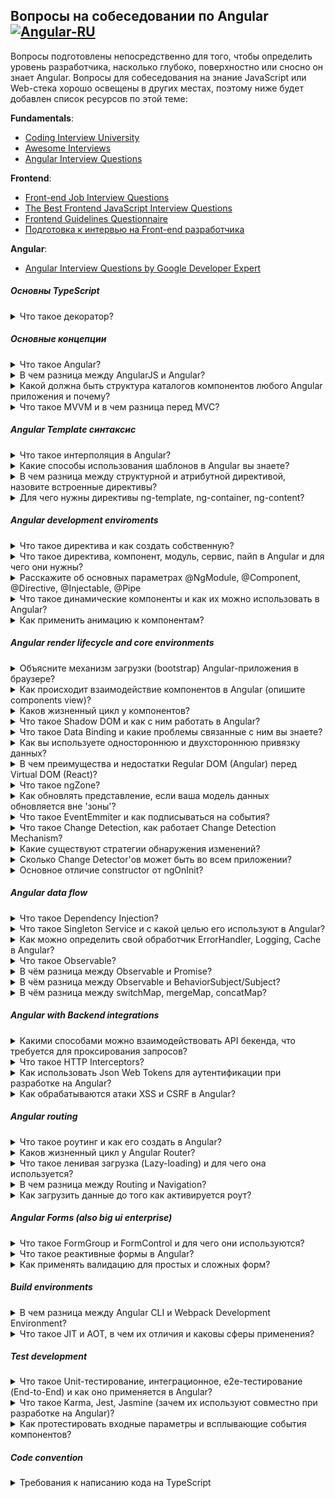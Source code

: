 ## Вопросы на собеседовании по Angular  [![Angular-RU](https://img.shields.io/badge/Telegram_chat:-Angular_RU-216bc1.svg?style=flat)](https://t.me/angular_ru)

Вопросы подготовлены непосредственно для того, чтобы определить уровень разработчика, насколько глубоко, поверхностно или сносно он знает Angular. Вопросы для собеседования на знание JavaScript или Web-стека хорошо освещены в других местах, поэтому ниже будет добавлен список ресурсов по этой теме:

**Fundamentals**:

- [Coding Interview University](https://github.com/jwasham/coding-interview-university)
- [Awesome Interviews](https://github.com/alex/what-happens-when)
- [Angular Interview Questions](https://github.com/sudheerj/angular-interview-questions)

**Frontend**: 

- [Front-end Job Interview Questions](https://github.com/h5bp/Front-end-Developer-Interview-Questions)
- [The Best Frontend JavaScript Interview Questions](https://performancejs.com/post/hde6d32/The-Best-Frontend-JavaScript-Interview-Questions-(Written-by-a-Frontend-Engineer))
- [Frontend Guidelines Questionnaire](https://github.com/bradfrost/frontend-guidelines-questionnaire)
- [Подготовка к интервью на Front-end разработчика](https://proglib.io/p/frontend-interview/)

**Angular**:

- [Angular Interview Questions by Google Developer Expert](https://github.com/Yonet/Angular-Interview-Questions)

##### Основны TypeScript

<details>
<summary>Что такое декоратор?</summary>
  <div><br>
  Декоратор - способ добавления метаданных к объявлению класса. Это специальный вид объявления, который может быть присоединен к объявлению класса, методу, методу доступа, свойству или параметру. <br>
  <br>Декораторы используют форму @expression, где expression - функция, которая будет вызываться во время выполнения с информацией о декорированном объявлении.<br>
  <br>Чтобы написать собственный декоратор, нам нужно сделать его factory и определить тип:
  <ul>
    <li>ClassDecorator</li>
    <li>PropertyDecorator</li>
    <li>MethodDecorator</li>
    <li>ParameterDecorator</li>
  </ul>
    
  <b>Декоратор класса</b>
  <div>
  Вызывается перед объявлением класса, применяется к конструктору класса и может использоваться для наблюдения, изменения или замены определения класса. Expression декоратора класса будет вызываться как функция во время выполнения, при этом конструктор декорированного класса является единственным аргументом. Если класс декоратора возвращает значение, он заменит объявление класса вернувшимся значением. <br>

  ```typescript
    export function logClass(target: Function) {
        // Сохранение ссылки на оригинальный конструктор
        const original = target;
    
        // Функция генерирует экземпляры класса
        function construct(constructor, args) {
            const c: any = function () {
                return constructor.apply(this, args);
            }
            c.prototype = constructor.prototype;
            return new c();
        }
    
        // Определение поведения нового конструктора
        const f: any = function (...args) {
            console.log(`New: ${original['name']} is created`);
            //New: Employee создан
            return construct(original, args);
        }
    
        // Копирование прототипа, чтобы оператор intanceof работал
        f.prototype = original.prototype;
    
        // Возвращает новый конструктор, переписывающий оригинальный
        return f;
    }

    @logClass
    class Employee {
    
    }

    let emp = new Employee();
    console.log('emp instanceof Employee');
    //emp instanceof Employee
    console.log(emp instanceof Employee);
    //true
  ```
  </div>
  
  <br><b>Декоратор свойства</b>
  <div>
Объявляется непосредственно перед объявлением метода. Будет вызываться как функция во время выполнения со следующими двумя аргументами:
  <ul>
    <li>target - прототип текущего объекта, т.е. если Employee является объектом, Employee.prototype</li>
    <li>propertyKey - название свойства</li>
  </ul>

  ```typescript
    function logParameter(target: Object, propertyName: string) {
    
        // Значение свойства
        let _val = this[propertyName];
    
        // Геттер свойства
        const getter = () => {
            console.log(`Get: ${propertyName} => ${_val}`);
            return _val;
        };
    
        // Сеттер свойства
        const setter = newVal => {
            console.log(`Set: ${propertyName} => ${newVal}`);
            _val = newVal;
        };
    
        // Удаление свойства
        if (delete this[propertyName]) {
    
            // Создает новое свойство с геттером и сеттером
            Object.defineProperty(target, propertyName, {
                get: getter,
                set: setter,
                enumerable: true,
                configurable: true
            });
        }
    }
    
    class Employee {
    
        @logParameter
        name: string;
    }
    
    const emp = new Employee();
    emp.name = 'Mohan Ram';
    console.log(emp.name);
    // Set: name => Mohan Ram
    // Get: name => Mohan Ram
    // Mohan Ram
  ```
  </div>
  <br><b>Декоратор метода</b>
  <div>
Объявляется непосредственно перед объявлением метода. Будет вызываться как функция во время выполнения со следующими двумя аргументами:
  <ul>
    <li>target - прототип текущего объекта, т.е. если Employee является объектом, Employee.prototype</li>
    <li>propertyName - название свойства</li>
    <li>descriptor - дескриптор свойства метода т.е. - Object.getOwnPropertyDescriptor (Employee.prototype, propertyName)</li>
  </ul>
 
   ```typescript
    export function logMethod(
        target: Object,
        propertyName: string,
        propertyDesciptor: PropertyDescriptor): PropertyDescriptor {
        const method = propertyDesciptor.value;
    
        propertyDesciptor.value = function (...args: any[]) {
    
            // Конвертация списка аргументов greet в строку
            const params = args.map(a => JSON.stringify(a)).join();
    
            // Вызов greet() и получение вернувшегося значения
            const result = method.apply(this, args);
    
            // Конвертация результата в строку
            const r = JSON.stringify(result);
    
            // Отображение в консоли деталей вызова
            console.log(`Call: ${propertyName}(${params}) => ${r}`);
    
            // Возвращение результата вызова
            return result;
        }
        return propertyDesciptor;
    }
    
    class Employee {
    
        constructor(
            private firstName: string,
            private lastName: string
        ) {
        }
    
        @logMethod
        greet(message: string): string {
            return `${this.firstName} ${this.lastName} says: ${message}`;
        }
    
    }
    
    const emp = new Employee('Mohan Ram', 'Ratnakumar');
    emp.greet('hello');
    //Call: greet("hello") => "Mohan Ram Ratnakumar says: hello"
   ```
   </div>
   
   <br><b>Декоратор параметра</b>
  <div>
Объявляется непосредственно перед объявлением метода. Будет вызываться как функция во время выполнения со следующими двумя аргументами:
  <ul>
    <li>target - прототип текущего объекта, т.е. если Employee является объектом, Employee.prototype</li>
    <li>propertyKey - название свойства</li>
    <li>index - индекс параметра в массиве аргументов</li>
  </ul>
   
   ```typescript
    function logParameter(target: Object, propertyName: string, index: number) {
    
        // Генерация метаданных для соответствующего метода
        // для сохранения позиции декорированных параметров
        const metadataKey = `log_${propertyName}_parameters`;
        
        if (Array.isArray(target[metadataKey])) {
            target[metadataKey].push(index);
        }   
        else {
            target[metadataKey] = [index];
        }
    }
    
    class Employee {
        greet(@logParameter message: string): void {
            console.log(`hello ${message}`);
        }
    }
    const emp = new Employee();
    emp.greet('world');
 ```
 </div>
   
</details>




##### Основные концепции

<details>
<summary>Что такое Angular?</summary>
<div><br>
<img src="https://d2eip9sf3oo6c2.cloudfront.net/series/square_covers/000/000/033/thumb/egghead-angular-material-course-sq.png" align="left"><p><b>Angular</b>&nbsp;&mdash; это платформа для разработки мобильных и&nbsp;десктопных веб-приложений. Наши приложения теперь представляют из&nbsp;себя &laquo;толстый клиент&raquo;, где управление отображением и&nbsp;часть логики перенесены на&nbsp;сторону браузера. Так сервер уделяет больше времени доставке данных, плюс пропадает необходимость в&nbsp;постоянной перерисовке. С&nbsp;Angular мы&nbsp;описываем структуру приложения декларативно, а&nbsp;с&nbsp;TypeScript начинаем допускать меньше ошибок, благодаря статической типизации. В&nbsp;Angular присутствует огромное количество возможностей из&nbsp;коробки. Это может быть одновременно и&nbsp;хорошо и&nbsp;плохо, в&nbsp;зависимости от&nbsp;того, что вам необходимо.</p><hr>
  
<b>Какие плюсы можно выделить</b>:
<ul>
  <li>Поддержка Google, Microsoft</li>
  <li>Инструменты разработчика (CLI)</li>
  <li>Typescript из коробки</li>
  <li>Реактивное программирование с RxJS</li>
  <li>Единственный фреймворк с Dependency Injection из коробки</li>
  <li>Шаблоны, основанные на расширении HTML</li>
  <li>Кроссбраузерный Shadow DOM из коробки (либо его эмуляция) </li>
  <li>Кроссбраузерная поддержка HTTP, WebSockets, Service Workers</li>
  <li>Не нужно ничего дополнительно настраивать. Больше никаких оберток. jQuery плагины и D3 можно использовать на прямую</li>
  <li>Более современный фреймворк, чем AngularJS (на уровне React, Vue)</li>
  <li>Большое комьюнити</li>
</ul>

<b>Минусы</b>:

<ul>
  <li>Выше порог вхождения из-за Observable (RxJS) и Dependency Injeciton</li>
  <li>Чтобы все работало хорошо и быстро нужно тратить время на дополнительные оптимизации 
    (он не супер быстрый, по умолчанию, но быстрее AngularJS во много раз)</li>
  <li>Если вы планируете разрабатывать большое enterprise-приложение, то в этом случае, у вас нет архитектуры из коробки - нужно добавлять Mobx, Redux, MVVM, CQRS/CQS или другой state-менеджер, чтобы потом не сломать себе мозг</li>
  <li>Angular-Univesal имеет много подводных камней</li>
  <li>Динамическое создание компонентов оказывается нетривиальной задачей</li>
</ul>

</div>
</details>

<details>
<summary>В чем разница между AngularJS и Angular?</summary>
<div>
  
<br><b>AngularJS</b> является фреймворком, который может помочь вам в разработке Single Page Application. Он появился в 2009 году и с годами выяснилось, что имел много проблем. <b>Angular</b> (Angular 2+) же в свою очередь направлен на тоже самое, но дает больше преимуществ по сравнению с AngularJS 1.x, включая лучшую производительность, ленивую загрузку, более простой API, более легкую отладку.

<b>Что появилось в Angular</b>: <br>

<ul>
  <li>Angular ориентирован на мобильные платформы и имеет лучшую производительность</li>  
  <li>Angular имеет встроенные сервисы для поддержки интернационализации</li>
  <li>AngularJS проще настроить, чем Angular</li>
  <li>AngularJS использует контроллеры и $scope</li>
  <li>Angular имеет много способов определения локальных переменных</li>
  <li>В Angular новый синтаксис структурных директив (camelCase)</li>
  <li>Angular работает напрямую с свойства и собитиями DOM элементов</li>
  <li>Одностороннее связывание данных через [property]</li>
  <li>Двустороннее связывание данных через [(property)]</li>
  <li>Новый механизм DI, роутинга, запуска приложения</li>
</ul>

<b>Основные преимущества Angular</b>: <br>

<ul>
  <li>Обратная совместимость Angular 2, 4, 5, ..</li>
  <li>TypeScript с улучшенной проверкой типов</li>
  <li>Встроенный компилятор с режимами JIT и AOT (+ cокращение кода)</li>
  <li>Встроенные анимации</li>
</ul>

</div>
</details>

<details>
<summary>Какой должна быть структура каталогов компонентов любого Angular приложения и почему?</summary>
<div>
  in progress..
</div>
</details>


<details>
<summary>Что такое MVVM и в чем разница перед MVC?</summary>
<div>
  <br> <b>MVVM</b> - шаблон проектирования архитектуры приложения. Состоит из 3 ключевых блоков: Model, View, ViewModel.
  <br>Отличие от MVС заключаются в: <br> <br>
  
  <li>View реагирует на действия пользователя и передает их во View Model через Data Binding.</li>
  <li>View Model, в отличие от контроллера в MVC, имеет особый механизм, автоматизирущий связь между View и связанными свойствами в ViewModel.</li>
  
  <br>Привязка данных между View и ViewModel может быть односторонней или двусторонней (one-way, two-way data-binding).
</div>
</details>


##### Angular Template синтаксис

<details>
<summary>Что такое интерполяция в Angular?</summary>
<div><br>
  
Разметка интерполяции с внедренными выражениями используется в Angular для присвоение данных текстовым нодам и значения аттрибутов. Например:
  
  ```html
    <a href="img/{{username}}.jpg">Hello {{username}}!</a>
  ```
  
<br>
</div>

</details>


<details>
<summary>Какие способы использования шаблонов в Angular вы знаете?</summary>
<div>
  in progress..
</div>
</details>

<details>
<summary>В чем разница между структурной и атрибутной директивой, назовите встроенные директивы?</summary>
<div>
  <br><li>Структурные директивы влияют на DOM и могут добавлять/удалять элементы  <br> (ng-template, NgIf, NgFor, NgSwitch, etc) </li>
  <li>Атрибутные директивы меняют внешний вид или поведение элементов, компонентов или других директив  <br> (NgStyle, NgClass, etc).</li>
</div>
</details>


<details>
<summary>Для чего нужны директивы ng-template, ng-container, ng-content?</summary>
<div>
  <h4>1. ng-template</h4>
  
  `<template>` — это механизм для отложенного рендера клиентского контента, который не отображается во время загрузки, но может быть инициализирован при помощи JavaScript. <br><br>
  Template можно представить себе как фрагмент контента, сохранённый для последующего использования в документе. Хотя парсер и обрабатывает содержимое элемента `template` во время загрузки страницы, он делает это только чтобы убедиться в валидности содержимого; само содержимое при этом не отображается. <br><br>
  
  `<ng-template>` - является имплементацией стандартного элемента template, данный элемент появился с четвертой версии Angular, это было сделано с точки зрения совместимости со встраиваемыми на страницу template элементами, которые могли попасть в шаблон ваших компонентов по тем или иным причинам. <br><br>

Пример:

```html
<div class="lessons-list" *ngIf="lessons else loading">
  ... 
</div>

<ng-template #loading>
    <div>Loading...</div>
</ng-template>
```

  <h4>2. ng-container</h4>
  
  `<ng-container>` - это логический контейнер, который может использоваться для группировки узлов, но не отображается в дереве DOM как узел (node).

  На самом деле структурные директивы (*ngIf, *ngFor, ..) являются синтаксическим сахаром для наших шаблонов. В реальности, данные шаблоны трансформируются в такие конструкции:
  
```html
<ng-template [ngIf]="lessons" [ngIfElse]="loading">
   <div class="lessons-list">
     ... 
   </div>
</div>

<ng-template #loading>
    <div>Loading...</div>
</ng-template>
```

Но что делать, если я хочу применить несколько структурных директив?
(спойлер: к сожалению, так нельзя сделать)

```html
<div class="lesson" *ngIf="lessons" *ngFor="let lesson of lessons">
  <div class="lesson-detail">
      {{lesson | json}}
  </div>
</div> 
```

```
Uncaught Error: Template parse errors:
Can't have multiple template bindings on one element. Use only one attribute 
named 'template' or prefixed with *
```

Но можно сделать так:

```html
<div *ngIf="lessons">
  <div class="lesson" *ngFor="let lesson of lessons">
    <div class="lesson-detail">
        {{lesson | json}}
    </div>
  </div> 
</div>
```

Однако, чтобы избежать необходимости создавать дополнительный div, мы можем вместо этого использовать директиву ng-container:

```html
<ng-container *ngIf="lessons">
    <div class="lesson" *ngFor="let lesson of lessons">
        <div class="lesson-detail">
            {{lesson | json}}
        </div>
    </div>
</ng-container>
```

Как мы видим, директива ng-container предоставляет нам элемент, в котором мы можем использовать структурную директиву, без необходимости создавать дополнительный элемент.

Еще пара примечательных примеров, если все же вы хотите использовать ng-template вместо ng-container, по определенным правилам вы не сможете использовать полную конструкцию структурных директив.

Вы можете писать либо так:

```html
<div class="mainwrap">
    <ng-container *ngIf="true">
        <h2>Title</h2>
        <div>Content</div>
    </ng-container>
</div>
```

Либо так:

```html
<div class="mainwrap">
    <ng-template [ngIf]="true">
        <h2>Title</h2>
        <div>Content</div>
    </ng-template>
</div>
```

На выходе, при рендеринге будет одно и тоже:

```html
<div class="mainwrap">
      <h2>Title</h2>
      <div>Content</div>
</div>
```

 <h4>3. ng-content</h4>
 
 `<ng-content>` - позволяет внедрять родительским компонентам html-код в дочерние компоненты.
 
Здесь на самом деле, немного сложнее уже чем с ng-template, ng-container. Так как ng-content решает задачу проецирования контента в ваши веб-компоненты. Веб-компоненты состоят из нескольких отдельных технологий. Вы можете думать о Веб-компонентах как о переиспользуемых виджетах пользовательского интерфейса, которые создаются с помощью открытых веб-технологий. Они являются частью браузера и поэтому не нуждаются во внешних библиотеках, таких как jQuery или Dojo. Существующий Веб-компонент может быть использован без написания кода, просто путем импорта выражения на HTML-страницу. Веб-компоненты используют новые или разрабатываемые стандартные возможности браузера.

Давайте представим ситуацию от обратного, нам нужно параметризировать наш компонент. Мы хотим сделать так, чтобы на вход в компонент мы могли передать какие-либо статичные данные. Это можно сделать несколькими способами. 

comment.component.ts:

```ts
@Component({
  selector: 'comment',
  template: `
    <h1>Комментарий: </h1>
    <p>{{data}}</p>
  `
})
export class CommentComponent {
  @Input() data: string = null;
}
```

app.component.html

```html
<div *ngFor="let message of comments">
  <comment [data]="message"></comment>
</div>
```

Но можно поступить и другим путем. <br>
comment.component.ts:

```ts
@Component({
  selector: 'comment',
  template: `
    <h1>Комментарий: </h1>
    <ng-content></ng-content>
  `
})
export class CommentComponent { 
}
```

app.component.html

```html
<div *ngFor="let message of comments">
  <comment>
    <p>{{message}}</p>
  </comment>
</div>
```

Конечно, эти примеры плохо демонстрируют подводные камни, свои плюсы и минусы. Но второй способ демонстрирует подход при работе, когда мы оперируем независимыми абстракциями и можем проецировать контент внутрь наших компонентов (подход веб-компонентов).

</div>
</details>

##### Angular development enviroments

<details>
<summary>Что такое директива и как создать собственную?</summary>
<div>
  Директивы бывают трех видов: компонент, структуные и атрибутные (см. выше). 

  <h4>Создание атрибутных директив:</h4>
  
```ts
@Directive({ 
   selector: '[appHighlight]' 
})
export class HighlightDirective { .. }
```

  <br>Декоратор определяет селектор атрибута [appHighlight], [] - указывают что это селектор атрибута. Angular найдет каждый элемент в шаблоне с этим атрибутом и применит к ним логику директивы.

```ts
@Directive({ 
  selector: '[appHighlight]' 
})
export class HighlightDirective {
  constructor(el: ElementRef) {
     el.nativeElement.style.backgroundColor = 'yellow';
  }
}
```
  
  <br>Необходимо указать в конструткторе ElementRef, чтобы через его свойство nativeElement иметь прямой доступ к DOM элементу, который должен быть изменен.
  <br>Теперь, используя @HostListener, можно добавить обработчики событий, взаимодействующие с декоратором.

```ts
@HostListener('mouseenter') 
public onMouseEnter(): void {
    this.highlight('yellow');
}

@HostListener('mouseleave') 
public onMouseLeave(): void {
   this.highlight(null);
}
    
private highlight(color: string): void {
   this.el.nativeElement.style.backgroundColor = color;
}
```

  <h4>Структурные директивы создаются так:</h4>

  Напишем UnlessDirective, которая будет противоположна NgIf. 
  <br>Необходимо использовать @Directive, и импортировать Input, TemplateRef, и ViewContainerRef. Они вам понадобятся при воздании любой структурной директивы. 

```ts
import { Directive, Input, TemplateRef, ViewContainerRef } from '@angular/core';
    
@Directive({ selector: '[appUnless]'})
  export class UnlessDirective {
}
```

В конструкторе мы получаем доступ к viewcontainer и содержимое <ng-template>.

```
  constructor(
    private templateRef: TemplateRef<any>,
    private viewContainer: ViewContainerRef) { }
```

Наша директива предполагает работу с true/false. Для этого нужно свойство appUnless, добавленное через @Input. 

```ts
@Input() public set appUnless(condition: boolean) {
  if (!condition && !this.hasView) {
       this.viewContainer.createEmbeddedView(this.templateRef);
       this.hasView = true;
  } else if (condition && this.hasView) {
       this.viewContainer.clear();
       this.hasView = false;
  }
}
```

</div>
</details>


<details>
<summary>Что такое директива, компонент, модуль, сервис, пайп в Angular и для чего они нужны?</summary>
<div>
  <li>Директива - см. выше.</li>
  <li>Компонент контролирует участок экрана, т.н. view.</li>
  <li>Сервис это класс с узкой, четко определенной целью. Это может быть значение, функция, запрос, etc. Главное в них то, что они повторно используются, отделяя чистую функциональность компонента. </li>
  <li>Пайп преобразует отображение значений в шаблоне, к примеру отображение дат в разных локалях или изменяют в отображении регистр строк.</li>
</div>
</details>


<details>
<summary>Расскажите об основных параметрах @NgModule, @Component, @Directive, @Injectable, @Pipe</summary>
<div>
 Декораторы динамически подключают дополнительное поведение к объекту. Они помечают класс и предоставляют конфигурационные метаданные.
 <h4>@NgModule может содержать следующие параметры:</h4>
 <li>providers - список инжектируемых объектов, которые добавляются в этот модуль</li>
 <li>declarations - компоненты, директивы и пайпы, принадлежащие этому модулю</li>
 <li>imports - модули, которые экспортируются декларируемыми и доступны в шаблоне этого модуля</li>
 <li>exports - компоненты, директивы и пайпы, которые объявлены декларируемыми, и могут быть импользованы в шаблоне любого компонента, которые принадлежит NgModule импортирующему их.</li>
 <li>entryComponent - компилируемые компоненты при определенни NgModule, для динамической загрузки в view.</li>
 <li>bootstrap - компоненты, которые загружаются при загрузке этого модуля, автоматически добавляются в entryComponent. </li>
 <li>schemas - набор схем, объявляющих разрешенные элементы в MgModules</li>
 <li>id - имя или путь, уникальный идентификатор этого NgModule в getModuleFactory. Если не заоплнять - не будет там зарегистрирован.</li>
 <li>jit - если true, то этот модуль будет пропущен компилятором AOT и всегда будет компилироваться JIT.</li>
 
 <h4>@Component может содержать следующие параметры:</h4>
 <li>changeDetection - стратегия обнаружения изменений, используемая для этого компонента</li>
 <li>viewProviders - инжектируемые объекты, которые видны DOM children этого компонента. </li>
 <li>moduleId - id модуля, к которому относится компонент.</li>
 <li>templateUrl - относительный путь или абсолютный URL к шаблону компонента.</li>
 <li>template - инлайн шаблон для этого компонента.</li>
 <li>styleUrls - один и более путь до файла, содержащего CSS, абсолютный или относительный.</li>
 <li>styles - инлайн CSS, используемые в этом компоненте.</li>
 <li>animations - один и более вызовов анимации trigger(), содержащих state() и transistion(). </li>
 <li>encapsulation - правила инкапсуляции для шаблона и CSS.</li>
 <li>interpolation - переопределение базовых знаков интерполяции.</li>
 <li>entryComponents - компоненты, которые должны быть скомпилированы вместе с этим компонентом. Для каждого упомянутого здесь компонента создается ComponentFactory и сохраняется в ComponentFactoryResolver.</li>
 <li>preserveWhitespaces - при значении true удаляются потенциально лишние пробелы из скомпилированного шаблона. </li>
 
 <h4>@Directive может содержать следующие параметры:</h4>
  <li>selector - CSS-селектор, который идентифицирует эту директиву в шаблоне и запускает создание этой директивы.</li>
  <li>inputs - свойство для определения значение @Input() параметра. Значение из inputs можно сразу использовать в шаблоне, без объявления переменной в классе. Пример объявления: inputs: ['name', 'id: id-from-parent']. Значение в inputs массиве может состоять из:
    <ul>
      <li> directiveProperty - наименование свойства @Input, которое будет использоваться в дочернем компоненте для вывода в шаблоне и использования в самом классе.
      <li> bindingProperty - наименование свойства, из которого будет производится чтение и запись в directiveProperty. Не обязательное. При отсутсвии параметра значение будет браться из directiveProperty
    </ul>
    Пример использования:

```typescript
@Component({
  selector: 'child-component',
  template: `Name {{name}} Id {{id}}`,
  inputs: [ 'name', 'id: parentId'],
})
export class ChildComponent {}

@Component({
  selector: 'parent-component',
  template: `<child-component [name]="parentName" [parentId]="parentIdValue" ></child-component>`,
})
export class Parent {
  public parentIdValue = '123';
  public parentName = 'Name'
}
```

  </li>
  <li>outputs - свойство для определения @Output. В отличии от inputs, объявление свойства в классе обязательно. Пример: 

```typescript
@Component({
  selector: 'child-dir',
  outputs: [ 'bankNameChange' ]
  template: `<input (input)="bankNameChange.emit($event.target.value)" />`
})
class ChildDir {
  bankNameChange: EventEmitter<string> = new EventEmitter<string>();
}

@Component({
  selector: 'main',
  template: `
    {{ bankName }} <child-dir (bankNameChange)="onBankNameChange($event)"></child-dir>
  `
})
class MainComponent {
  bankName: string;

  onBankNameChange(bankName: string) {
    this.bankName = bankName;
  }
}
```
    
  </li>
  <li>providers - настраивает инжектор этой директивы или компонента с помощью токена.</li>
  <li>exportAs - определяет имя, которое можно использовать в шаблоне для присвоения этой директивы переменной.</li>
  <li>queries - настраивает запросы, которые могут быть инжектированы в директиву.</li>
  <li>host - состоставляет свойства класса со сбайнженными элементами для свойств, атрибутов и ивентов. </li>
  <li>jit - если true, то этот модуль будет пропущен компилятором AOT и всегда будет компилироваться JIT.</li>
  
  <h4>@Injectable может содержать следующие параметры:</h4>
  <li>providedIn - определяет, где будет заинжектировано, либо, если объявлено "root" растространится на все приложение. </li>
  
  <h4>@Pipe может содержать следующие параметры:</h4>
  <li>name - имя пайпа, которое будет использовано в шаблоне.</li>
  <li>pure - если true, то пайп считается "чистым", и метод transform() вызовется только при изменении его входных агрументов. По умолчанию стоит true. </li>
 
</div>
</details>


<details>
<summary>Что такое динамические компоненты и как их можно использовать в Angular?</summary>
<div>
  <p>Динамические компоненты - компоненты, которые добавляются на страницу во время выполнения приложения (runtime). Динамические компоненты можно использовать в тех случаях, когда компонент можно отобразить не сразу при загрузке страницы. Например: диалоговые окна, нотификации, контент в табах.</p>
  <p>Для того, чтобы использовать динамические компоненты, необходимо убедиться, что:
    <ol>
      <li> добавлен элемент ("якорь") - ng-container/ng-template - на нужной странице/в шаблоне, куда будет помещен динамический компонент. Именно в этот элемент будет загружаться динамический компонент.</li>
      <li> в классе компонента определено свойство для хранения ng-container/ng-template. Например:

```typescript
@Component({
  template: `<div> 
    <ng-container #dynamicContent></ng-container>
  </div>
  `
})
export class AppComponent {
  @ViewChild('dynamicContent', { read: ViewContainerRef }) 
  public dynamicContainer: ViewContainerRef;
}
```
  </li>
  <li> при загрузке страницы ng-container/ng-template определен и загружен. Проверить загрузку и определение "якоря" можно в хуке ngAfterViewInit()</li>
  </ol>
  </p>
  <p>
    В динамический компонент можно внедрить зависимости. Зависимости могут понадобится для общения основного и динамического компонентов. Перед внедрением зависимости нужно создать injector. Создание injector похоже на определение параметра providers в @NgModule. Пример создания Injector:

```typescript
// класс, который будет использоваться в constructor
export abstract class IDynamicComponentProps {
  public abstract onClickDynamicComponent(): void;
  public abstract items: Array<string>;
}

// Использование зависимости в динамическом компоненте
@Component({
  template: `
    <span *ngFor='let item of dynamicItems'>{{item}}</span>
    <button (click)='onClick()'></button>
  `
})
export class DynamicComponent {
  public dynamicItems: Array<string> =
    this.dynamicComponentProps.items;
  constructor(
    private dynamicComponentProps: IDynamicComponentProps,
  ) {}

  public onClick(): void {
    this.dynamicComponentProps.onClickDynamicComponent();
  }
}

// Создание инжектора в сервисе или родительском компоненте
@Component({
  ...
})
export class ParentComponent {
  public onClickHandler: EventEmitter<number> = new EventEmitter();
  public parentItems: Array<string> = ['str1', 'str2'];
  constructor(
    private injector: Injector,
  ) {}

  public createInjector() {
    const injector: Injector = Injector.create(
        [
          {
            provide: IDynamicComponentProps,
            useValue:{ 
              onClickDynamicComponent: () => { this.onClickHandler.emit(0) },
              items: this.parentItems
            }
          }
        ],
        this.injector
      );
  }
}
```
  </p>
  <h4>Последовательность действий для отображения динамического компонента</h4>
  <ol>
    <li> Добавить в шаблон "якорь" для компонента, объявить переменную для работы с этим элементом</li>
    <li> Очистить содержимое динамического компонента (при необходимости)</li>
    <li> Создать ComponentFactory с помощью resolveComponentFactory()</li>
    <li> Вызвать метод из созданного ComponentFactory для создания компонента на странице.</li>
  </ol>
  <p>Примечание: Для динамического компонента не обязательно создавать Injector. Обязательным параметром для метода createComponent является только ComponentFactory.</p>
  <p>Ниже указана последовательность действий, реализованная кодом. В примере используется Основной компонент (MainComponent), динамический компонент (DynamicCompoent) и сервис для рендера (MainComponentService)</p>

```typescript

//основной компонент
@Component({
  selector: 'main-component',
  template: `<h1>Dynamic Component Example</h1>
    <ng-container #dynamicComponent></ng-container>
  `
})
export class MainComponent {
  @ViewChild('dynamicComponent', { read: ViewContainerRef }) 
  public dynamicContainer: ViewContainerRef;

  public parentItems: Array<string> = ['str1', 'str2'];
  constructor(
    private mainComponentService: MainComponentService
  ){
    this.mainComponentService.onClickHandler()
      .subscribe(x => console.log(x)) //console - 0 form dynamic component
  }

  public ngAfterViewInit(): void {
    this.mainComponentService.render(this.dynamicContainer, this.parentItems);
  }
}

//класс для DI
export abstract class IDynamicComponentProps {
  public abstract onClickDynamicComponent(): void;
  public abstract items: Array<string>;
}

//сервис для рендера
@Injectable()
export class MainComponentService {
  public onClickHandler: EventEmitter<number> = 
    new EventEmitter();
  constructor(
    private componentFactoryResolver: ComponentFactoryResolver,
    private injector: Injector
  ) { 
  }

  public render(container: ViewContainerRef, parentItems: Array<string>): void {
    if (!isUndefined(container)) {
      container.clear()
    }

    const injector: Injector = Injector.create(
      [
        {
          provide: IDynamicComponentProps,
          useValue:{ 
            onClickDynamicComponent: () => { this.onClickHandler.emit(0) },
            items: parentItems
          }
        }
      ],
      this.injector
    );

    const factory = this.componentFactoryResolver.resolveComponentFactory(DynamicCompoent);
    
    container.createComponent(factory, 0, injector);
  }
}

//динамический компонент
@Component({
  template: `
    <span *ngFor='let item of dynamicItems'>{{item}}</span>
    <button (click)='onClick()'></button>
  `
})
export class DynamicComponent {
  public dynamicItems: Array<string> =
    this.dynamicComponentProps.items;
  constructor(
    private dynamicComponentProps: IDynamicComponentProps,
  ) {}

  public onClick(): void {
    this.dynamicComponentProps.onClickDynamicComponent();
  }
}
```
</div>
</details>


<details>
<summary>Как применить анимацию к компонентам?</summary>
<div>
  in progress..
</div>
</details>


##### Angular render lifecycle and core environments

<details>
<summary>Объясните механизм загрузки (bootstrap) Angular-приложения в браузере?</summary>
<div>
  <p>Запуск Angular приложения начинается с файла <b>main.ts</b>. Этот файл содержит в себе примерно следующее:</p>

```typescript
import { platformBrowserDynamic } from '@angular/platform-browser-dynamic';
import { AppModule } from './app/app.module';

const platform = platformBrowserDynamic();

platform.bootstrapModule(AppModule);
```
<p>platformBrowserDynamic запускает AppModule. После этого, начинает работать логика в AppModule. </p>
<p>В AppModule обычно задается компонент, который будет использоваться для отображения при загрузке. Компонент находится в параметре <b>bootstrap</b></p>

```typescript
@NgModule({
    imports:      [ BrowserModule, FormsModule ],
    declarations: [ AppComponent ],
    bootstrap:    [ AppComponent ]
})

export class AppModule {}
```

</div>
</details>

<details>
<summary>Как происходит взаимодействие компонентов в Angular (опишите components view)?</summary>
<div>
  <p>Взаимодействие компонентов может быть: </p>
  <ul>
    <li><b>между родительским и дочерним компонентом</b> - селектор одного компонента объявлен в шаблоне другого</li>
    <li><b>между компонентами одного уровня</b> - селекторы компонентов не вложенные</li>
  </ul>
  <p></p>
  <h4>Способы взаимодействия</h4>
  <ol>
    <li>
      <p><b>@Input()/@Output() декораторы свойств</b> - используются между дочерним и родительским компонентами. В @Input() можно получить значение из родителя. Через @Output() отправить данные из дочернего в родительский компонент.</p>
      <p>В шаблоне родительского компонента ставится селектор дочернего. В селекторе дочернего компонента прописываются атрибуты, через которые будут передаваться данные в переменные @Input()/@Output(). Для обозначения @Input свойства в селекторе нужно прописать <child [title]='parentTitle'></child>. Для обозначения @Output свойства в селекторе нужно прописать <child (getChanges)='onGetChanges($event)'></child>.</p>
      <p>В классе родительского компонента нужно обозначить public свойства/методы, которые будут прописаны в атрибутах дочернего селектора.</p>
      <p>В классе дочернего компонента нужно прописать public свойства с декораторами @Input()/@Output(). Названия свойств должны совпадать с именами в атрибутах дочернего селектора. В @Input() можно передать значения как обычных типов данных (string, number, Array и тп), так и потоки (Subject, Observable). В @Output обычно используется EventEmitter. Через него можно отправить значения в функцию родительского компонента, которая прописана в атрибуте селектора.</p>
      <p>Пример</p>

```typescript 
@Component({
  selector: 'parent',
  template: `
    <div>
      <child [count]='value' (increment)='onInstement($event)'></child>
    </div>
  `,
})

export class ParentComponent {
  public value: number = 0;

  public onIncrement(value: number): void {
    // actions with child's value
  }
} 

@Component({
  selector: 'child',
  template: `
    <div>
      <button type='button' (click)='onClickIncrement()'>+1</button>
    </div>
  `,
  changeDetection: ChangeDetectionStrategy.OnPush //см пункт "Какие существуют стратегии обнаружения изменений?"
})

export class ChildComponent {
  @Input() public count: number;

  @Output() public increment: EventEmitter<number> = new EventEmitter();

  public onClickIncrement(): void {
    const result = this.count++;
    this.setChanges.emit(result);
  }
} 
```
  </li>
  <li>
    <p><b>@ViewChild() директива</b> - получение доступа к свойствам дочернего компонента. В родительском шаблоне нужно указать селектор дочернего. Так же, в родительском компоненте нужно обозначить public свойство с директивой @ViewChild().</p>
    <p>По умолчанию, доступ к свойствам @ViewChild() можно получить в хуке ngAfterViewInit(). Так же, нужно учитывать свойство <b>static</b> при использовании @ViewChild(). <b>static</b> параметр указывает, когда можно получить доступ к ViewChild() - до или после change detection. Это может понадобится, когда @ViewChild используется в циклах (*ngFor) или доступен только по условию (*ngIf). Если static = false, то доступ можно получить до change detection в хуке ngAfterViewInit(). </p>
    <p>Примеры</p>

```typescript
@Component({
  selector: 'parent',
  template: `<child #childRef *ngIf='isShowChild'></child>`
})
export class ParentComponent {
  @ViewChild('childRef', {static: false}) public viewChild: ChildComponent;

  public isShowChild: boolean = false;

  public ngOnInit(): void {
    //this.viewChild is available
  }
  public ngAfterViewInit(): void {
    console.log(this.viewChild.title);
  }
}

@Component({
  selector: 'parent',
  template: `<child #childRef></child>`
})
export class ParentComponent {
  @ViewChild('childRef', {static: false}) public viewChild: ChildComponent;

  public ngAfterViewInit(): void {
    console.log(this.viewChild.title);
  }
} 
```
  </li>
  <li>
    <p><b>Через сервис</b> - передача данных между компонентами через единый сервис. Этим способом можно взаимодействовать с компонентами одного уровня.</p>
    <p>Необходимо создать общий сервис, который объявляется в параметре providers в общем модуле соединяемых компонентов. В сервисе можно создать public свойства и методы для передачи данных. Можно использовать Observable и Subjects для передачи данных. Пример:</p>

```typescript
@Injectable()
export class CountService {
  private count$:  BehaviorSubject<number> = new BehaviorSubject(0);

  public get value$(): Observable<number> {
    return this.count$.asObservable();
  }
 
  public get value(): number {
    return this.count$.getValue();
  }

  public setState(value: number): void {
    this.count$.next(value);
  }

  public reset(): void {
    this.count$.next(0);
  }

}

@Component({
  selector: 'counter',
  template: `
     value = {{ counter.value$ | async }}  <br/>
    <button type='button' (click)='counter.setState(counter.value + 1)>+1</button>
    <button type='button' (click)='counter.setState(counter.value - 1)>-1</button>
    <button type='reset' (click)='counter.reset()>reset</button>
  `
})
export class CounterComponent {
  constructor(private counter: CountService) { }
}
```
  </li>
  </ol>
</div>
</details>

<details>
<summary>Каков жизненный цикл у компонентов?</summary>
<div>
  <b>После</b> создания компонента или директивы через вызов конструктора, Angular вызывает методы жизненного цикла в следующей последовательности в строго определенные моменты:
  <li>ngOnChanges() - вызывается когда Angular при/переприсваивает привязанные данные к input properties. Метод получает объект SimpleChanges, со старыми и новыми значениями. Вызывается перед NgOnInit и каждый раз, когда изменяется одно или несколько связанных свойств.</li>
  <li>ngOnInit() - инициализует директиву/компонент после того, как Angular впервые отобразит связанные свойства и устанавливает входящие параметры.</li>
  <li>ngDoCheck() - при обнаружении изменений, которые Angular не может самостоятельно обнаружить, реаигрует на них. </li>
  <li>ngAfterContentInit() - вызывается после того, как Angular спроецирует внешний контент в отображение компонента или отображение с директивой. Вызывается единожды, после первого ngDoCheck().</li>
  <li>ngAfterContentChecked() - реагирует на проверку Angular-ом проецируемого содержимого. Вызывается после ngAfterContentInit() и каждый последующий ngDoCheck().</li>
  <li>ngAfterViewInit() - вызывается после инициализации отображения компонента и дочерних/директив. Вызывается единожды, после первого ngAfterContentChecked().</li>
  <li>ngAfterViewChecked() - реагирует на проверку отображения компонента и дочерних/директив. Вызывается после ngAfterViewInit() и каждый последующий ngAfterContentChecked().</li>
  <li>ngOnDestroy() - после уничтожния директивы/компонента выполняется очистка. Отписывает Observables и отключает обработчики событий, чтобы избежать утечек памяти.</li>
  
</div>
</details>


<details>
<summary>Что такое Shadow DOM и как с ним работать в Angular?</summary>
<div>
  in progress..
</div>
</details>


<details>
<summary>Что такое Data Binding и какие проблемы связанные с ним вы знаете?</summary>
<div>
  Angular поддерживает одностороннюю и двустороннюю Data Binding. Это механизм координации частей шаблона с частями компонента. 
  <br>Добавление специальной разметки сообщает Angular как соединять обе стороны. Следующая диаграмма показывает четыре формы привязки данных.
  <br>Односторонние:
  <li>От компонента к DOM с привязкой значения: {{hero.name}}</li>
  <li>От компонента к DOM с привязкой свойства и присвоением значения: [hero]="selectedHero"</li>
  <li>От DOM к компоненту с привязкой на ивент: (click)="selectHero(hero)"</li>
  
  <br>Двусторонняя в основном используется в template-driven forms, сочетает в себе параметр и ивент. Вот пример, использующий привязку с директивой ngModel.
  <li><input [(ngModel)]="hero.name"></li>
  <br>Здесь значение попадает в input из компонента, как при привязке значения, но при изменении юзером значения новое передается в компонент и переопределяется. 
 
</div>
</details>

<details>
<summary>Как вы используете одностороннюю и двухстороннюю привязку данных?</summary>
<div>
  in progress..
</div>
</details>

<details>
<summary>В чем преимущества и недостатки Regular DOM (Angular) перед Virtual DOM (React)?</summary>
<div>
  in progress..
</div>
</details>

<details>
<summary>Что такое ngZone?</summary>
<div>
  Сервис внедрения зависимостей, который может работать вне Angular. Распространено использование этого сервиса для оптимизации производительности при запуске работы, состоящец из одной или нескольких асинхронных задач, которые не требуют обновления Angular-ом пользовательского интерфейса или обработки ошибок.
</div>
</details>

<details>
<summary>Как обновлять представление, если ваша модель данных обновляется вне 'зоны'?</summary>
<br>

1. Используя метод `ApplicationRef.prototype.tick`, который запустит `change detection` на всем дереве компонентов.

```typescript
import { Component, ApplicationRef, NgZone } from '@angular/core';

@Component({
    selector: 'app-root',
    template: `
        <h1>Hello, {{ name }}!</h1>
    `
})
export class AppComponent {

    public name: string = null;

    constructor(private app: ApplicationRef, private zone: NgZone) {
        this.zone.runOutsideAngular(() => {
            setTimeout(() => {
                this.name = window.prompt('What is your name?', 'Jake');
                this.app.tick();
            }, 5000);
        });
    }
    
}
```

2. Используя метод `NgZone.prototype.run`, который также запустит `change detection` на всем дереве.

```typescript
import { Component, NgZone } from '@angular/core';
import { SomeService } from './some.service'

@Component({
    selector: 'app-root',
    template: `
        <h1>Hello, {{ name }}!</h1>
    `,
    providers: [SomeService]
})
export class AppComponent {

   public name: string = null;

   constructor(private zone: NgZone, private service: SomeService) {
       this.zone.runOutsideAngular(() => {
           this.service.getName().then((name: string) => {
               this.zone.run(() => this.name = name);
           });
       });
   }
   
}
```

Метод `run` под капотом сам вызывает `tick`, а параметром принимает функцию, которую нужно выполнить перед `tick`. То есть:

```typescript
this.zone.run(() => this.name = name);

// идентично

this.name = name;
this.app.tick();
```

3. Используя метод `ChangeDetectorRef.prototype.detectChanges`, который запустит `change detection` на текущем компоненте и дочерних.

```typescript
import { Component, NgZone, ChangeDetectorRef } from '@angular/core';

@Component({
    selector: 'app-root',
    template: `
        <h1>Hello, {{ name }}!</h1>
    `
})
export class AppComponent {

   public name: string = null;

   constructor(private zone: NgZone, private ref: ChangeDetectorRef) {
       this.zone.runOutsideAngular(() => {
           this.name = window.prompt('What is your name?', 'Jake');
           this.ref.detectChanges();
       });
   }
   
}
```
</details>


<details>
<summary>Что такое EventEmmiter и как подписываться на события?</summary>
<div>
    Используется в директивах и компонентах для подписки на пользовательские ивенты синхронно или асинхронно, и регистрации обработчиков для этих ивентов.
</div>
</details>

<details>
<summary>Что такое Change Detection, как работает Change Detection Mechanism?</summary>

<h4>1. Change Detection</h4>
  
Change Detection - процесс синхронизации модели с представлением. В Angular поток информации однонаправленный, даже при использовании `ngModel` для реализации двустороннего связывания, которая является синтаксическим сахаром поверх однонаправленного потока.

<h4>2. Change Detection Mechanism </h4>

Change Detection Mechanism - продвигается только вперед и никогда не оглядывается назад, начиная с корневого (рут) компонента до последнего. В этом и есть смысл одностороннего потока данных. Архитектура Angular приложения очень проста — дерево компонентов. Каждый компонент указывает на дочерний, но дочерний не указывает на родительский. Односторонний поток устраняет необходимость `$digest` цикла. 

<br>
</details>

<details>
<summary>Какие существуют стратегии обнаружения изменений?</summary>
<br>

Всего есть две стратегии - `Default` и `OnPush`. Если все компоненты используют первую стратегию, то `Zone` проверяет все дерево независимо от того, где произошло изменение. Чтобы сообщить Angular, что мы будем соблюдать условия повышения производительности нужно использовать стратегию обнаружения изменений `OnPush`. Это сообщит Angular, что наш компонент зависит только от входных данных и любой объект, который передается ему должен считаться immutable. Это все построено на принципе автомата Мили, где текущее состояние зависит только от входных значений. 

<br>

</details>

<details>
<summary>Сколько Change Detector'ов может быть во всем приложении?</summary>
У каждого компонента есть свой Change Detector, все Change Detector'ы наследуются от AbstractChangeDetector.
  
<br>
</details>

<details>
<summary>Основное отличие constructor от ngOnInit?</summary>
<br>
  
Конструктор сам по себе является фичей самого класса, а не Angular. Основная разница в том, что Angular запустит `ngOnInit`, после того, как закончит настройку компонента, то есть, это сигнал, благодаря которому свойства `@Input()` и другие байндинги, и декорируемые свойства доступны в `ngOnInit`, но не определены внутри конструктора, по дизайну.

<br>
</details>

##### Angular data flow

<details>
<summary>Что такое Dependency Injection?</summary>
<div>
  Это важный паттерн шаблон проектирования приложений. В Angular внедрение зависимостей реализовано из-под капота.
  <br> Зависимости - это сервисы или объекты, которые нужны классу для выполнения своих функций. DI -позволяет запрашивать зависимости от внешних источников.
</div>
</details>

<details>
<summary>Что такое Singleton Service и с какой целью его используют в Angular?</summary>
<div>
  Это сервисы, объявленные в приложении и имеющие один экземляр на все приложение. 
  Его можно объявить двумя способами:
  <li>Объявить его @Injectable(root)</li>
  <li>Включить его в AppModule в providers, либо в единственный модуль импортируемый в AppModule.</li>
</div>
</details>

<details>
<summary>Как можно определить свой обработчик ErrorHandler, Logging, Cache в Angular?</summary>
<div>
  in progress..
</div>
</details>

<details>
<summary>Что такое Observable?</summary>
<div>
  Observable — это набюдатель, который подписывается "зрелище" и реагирует на все события до момента отписки. 
</div>
</details>

<details>
<summary>В чём разница между Observable и Promise?</summary>
<div>
  Promise обрабатывает одно значение по завершению асинхронной операции, вне зависимости от ее исхода, и не поддерживают отмену операции.
 <br>Observable же является потоком, и позволяет передавать как ноль, так и несколько событий, когда callback вызывается для каждого события.
</div>
</details>

<details>
<summary>В чём разница между Observable и BehaviorSubject/Subject?</summary>
<div>
  Subjects - специальные Observable. Представьте, что есть спикер с микрофоном, который выступает в комнате, полной людей. Это и есть Subjects, их сообщение передается сразу нескольким получателям. Обычные же Observables можно сравнить с разговором 1 на 1.
  <br><li>Subject - является multicast, то есть может передавать значение сразу нескольким подписчикам.</li>
  <br><li>BehaviorSubject - требует начальное значение и передает текущее значение новым подпискам.</li>
</div>
</details>

<details>
<summary>В чём разница между switchMap, mergeMap, concatMap?</summary>
<div>
  <li>switchMap - отменит подписку на Observable, возвращенный ее аргументом project, как только он снова вызовет ее в новом элементе.</li>
  <li>mergeMap - в отличие от switchMap позволяет реализовать одновременно несколько внутренних подписок. </li>
  <li>concatMap - послеждовательно обрабатывает каждое событие, в отличие от mergeMap.</li>
</div>
</details>



##### Angular with Backend integrations

<details>
<summary>Какими способами можно взаимодействовать API бекенда, что требуется для проксирования запросов?</summary>
<div>
  in progress..
</div>
</details>

<details>
<summary>Что такое HTTP Interceptors?</summary>
<br>

Interceptor (перехватчик) - просто причудливое слово для функции, которая получает запросы / ответы до того, как они будут обработаны / отправлены на сервер. Нужно использовать перехватчики, если имеет смысл предварительно обрабатывать многие типы запросов одним способом. Например нужно для всех запросов устанавливать хедер авторизации `Bearer`:

 token.interceptor.ts
 
```typescript
import { Injectable } from '@angular/core';
import { HttpInterceptor, HttpRequest, HttpHandler, HttpEvent } from '@angular/common/http';
import { Observable } from 'rxjs/Observable';

@Injectable()
export class TokenInterceptor implements HttpInterceptor {

    public intercept(req: HttpRequest<any>, next: HttpHandler): Observable<HttpEvent<any>> {
        const token = localStorage.getItem('token') as string;

        if (token) {
            req = req.clone({
                setHeaders: {
                    'Authorization': `Bearer ${token}`
                }
            });
        }

        return next.handle(req);
    }
}
```

И регистрируем перехватчик как синглтон в провайдерах модуля:

app.module.ts

```typescript
import { NgModule } from '@angular/core';
import { BrowserModule } from '@angular/platform-browser';
import { HTTP_INTERCEPTORS } from '@angular/common/http';
import { AppComponent } from './app.component';
import { TokenInterceptor } from './token.interceptor';

@NgModule({
    imports: [
        BrowserModule
    ],
    declarations: [
        AppComponent
    ],
    bootstrap: [AppComponent],
    providers: [{
        provide: HTTP_INTERCEPTORS,
        useClass: TokenInterceptor,
        multi: true // <--- может быть зарегистрирован массив перехватчиков
    }]
})
export class AppModule {}
```
<br>

</details>


<details>
<summary>Как использовать Json Web Tokens для аутентификации при разработке на Angular?</summary>
<div>
  in progress..
</div>
</details>

<details>
<summary>Как обрабатываются атаки XSS и CSRF в Angular?</summary>
<div>
  in progress..
</div>
</details>

##### Angular routing

<details>
<summary>Что такое роутинг и как его создать в Angular?</summary>
<div>
  Роутинг позволяет реализовать навигацию от одного view приложения к другому при работе пользователя с приложением.
  <br>Это реализовано через взаимодействие с адресной строкой, Angular Router интерпретирует ее как инструкцию по переходу между view. Возможна передача параметров вспомогательному компоненту для конкретизирования предоставляемого контента. Навигация может осуществлять по ссылкам на странице, кнопкам или другим элементам, как кнопки "вперед-назад" в браузере.
  <br>Для создания роутинга первым делом необходимо импортировать "RouterModule" и "Routes" в AppModule.
  <br>Затем необходимо реализовать конфигурацию по приложению, определить path и относящие к ним компоненты, и в метод RouterModule.forRoot() передать конфигурацию.
  <br>Наконец необходимо добавить routerLink в шаблон.
</div>
</details>


<details>
<summary>Каков жизненный цикл у Angular Router?</summary>
<div>
  in progress..
</div>
</details>


<details>
<summary>Что такое ленивая загрузка (Lazy-loading) и для чего она используется?</summary>
<div>
  in progress..
</div>
</details>


<details>
<summary>В чем разница между Routing и Navigation?</summary>
<div>
  in progress..
</div>
</details>

<details>
<summary>Как загрузить данные до того как активируется роут?</summary>
<div>
  in progress..
</div>
</details>


##### Angular Forms (also big ui enterprise)

<details>
<summary>Что такое FormGroup и FormControl и для чего они используются?</summary>
<div>
  <li>FormControl - отслеживает значение и статус валидации отдельного элемента формы.</li>
  <li>FormGroup - отслеживает состояние и статус валидациии группы FormControl </li>
  <br>Они используются для создания и работы с формами.
</div>
</details>

<details>
<summary>Что такое реактивные формы в Angular?</summary>
<div>
  Реактивные формы обеспечивают управляемый моделями подход к обработке входных данных форм, значения которых могут меняться со временем. Они строятся вокруг наблюдаемых потоков, где входные данные и значения форм предоставляются в виде потоков входных значений, к которым можно получить синхронный доступ. 
</div>
</details>


<details>
<summary>Как применять валидацию для простых и сложных форм?</summary>
<div>
  В реактивных формах валидация реализуется в компоненте. Есть два типа валидаторов: синхронные и асинхронные.
  <br>Можно использовать встроенные валидаторы, либо создать свои. Валидаторы доабвляются 
</div>
</details>


##### Build environments

<details>
<summary>В чем разница между Angular CLI и Webpack Development Environment?</summary>
<div>
  in progress..
</div>
</details>

<details>
<summary>Что такое JIT и AOT, в чем их отличия и каковы сферы применения?</summary>
<div>
  in progress..
</div>
</details>

##### Test development

<details>
<summary>Что такое Unit-тестирование, интеграционное, e2e-тестирование (End-to-End) и как оно применяется в Angular?</summary>
<div>
  in progress..
</div>
</details>

<details>
<summary>Что такое Karma, Jest, Jasmine (зачем их используют совместно при разработке на Angular)?</summary>
<div>
  in progress..
</div>
</details>

<details>
<summary>Как протестировать входные параметры и всплывающие события компонентов?</summary>
<div>
  in progress..
</div>
</details>


##### Code convention

<details>
<summary>Требования к написанию кода на TypeScript</summary>
<div>
  
  
```ts
// my-class.interface.ts
export interface MyClass {
 ...
}

// my-class.impl.ts
export class MyClassImpl implements MyClass {
  public field: string;
  
  public myMethod(): void {
    // ...
  }
  
  private myProtectedMethod(): Date {
    return new Date();
  }
  
  private myPrivateMethod(): MyClassImpl {
    // ...
    
    return this;
  }

}
```
 
Обязательное указание модификаторов доступа и типов данных, используемых в коде.
  
</div>
</details>
